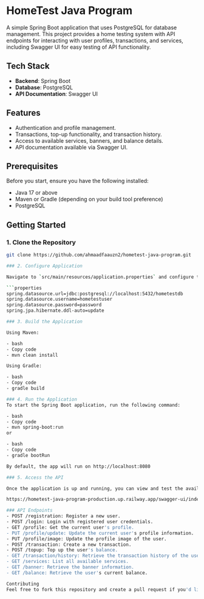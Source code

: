# HomeTest Java Program

A simple Spring Boot application that uses PostgreSQL for database management. This project provides a home testing system with API endpoints for interacting with user profiles, transactions, and services, including Swagger UI for easy testing of API functionality.

## Tech Stack

- **Backend**: Spring Boot
- **Database**: PostgreSQL
- **API Documentation**: Swagger UI

## Features

- Authentication and profile management.
- Transactions, top-up functionality, and transaction history.
- Access to available services, banners, and balance details.
- API documentation available via Swagger UI.

## Prerequisites

Before you start, ensure you have the following installed:

- Java 17 or above
- Maven or Gradle (depending on your build tool preference)
- PostgreSQL

## Getting Started

### 1. Clone the Repository

```bash
git clone https://github.com/ahmaadfaauzn2/hometest-java-program.git

### 2. Configure Application

Navigate to `src/main/resources/application.properties` and configure the database connection properties:

```properties
spring.datasource.url=jdbc:postgresql://localhost:5432/hometestdb
spring.datasource.username=hometestuser
spring.datasource.password=password
spring.jpa.hibernate.ddl-auto=update

### 3. Build the Application

Using Maven:

- bash
- Copy code
- mvn clean install

Using Gradle:

- bash
- Copy code
- gradle build

### 4. Run the Application
To start the Spring Boot application, run the following command:

- bash
- Copy code
- mvn spring-boot:run
or

- bash
- Copy code
- gradle bootRun

By default, the app will run on http://localhost:8080

### 5. Access the API

Once the application is up and running, you can view and test the available API endpoints using Swagger UI at the following link:

https://hometest-java-program-production.up.railway.app/swagger-ui/index.html#/

### API Endpoints
- POST /registration: Register a new user.
- POST /login: Login with registered user credentials.
- GET /profile: Get the current user's profile.
- PUT /profile/update: Update the current user's profile information.
- PUT /profile/image: Update the profile image of the user.
- POST /transaction: Create a new transaction.
- POST /topup: Top up the user's balance.
- GET /transaction/history: Retrieve the transaction history of the user.
- GET /services: List all available services.
- GET /banner: Retrieve the banner information.
- GET /balance: Retrieve the user's current balance.

Contributing
Feel free to fork this repository and create a pull request if you'd like to contribute improvements, bug fixes, or new features.
